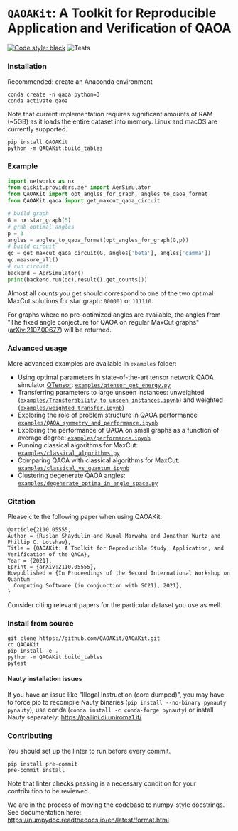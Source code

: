 # `QAOAKit`: A Toolkit for Reproducible Application and Verification of QAOA

[![Code style: black](https://img.shields.io/badge/code%20style-black-000000.svg)](https://github.com/psf/black)
![Tests](https://github.com/QAOAKit/QAOAKit/actions/workflows/python-package-conda.yml/badge.svg)

### Installation

Recommended: create an Anaconda environment

```
conda create -n qaoa python=3
conda activate qaoa
```

Note that current implementation requires significant amounts of RAM (~5GB) as it loads the entire dataset into memory. Linux and macOS are currently supported.

```
pip install QAOAKit
python -m QAOAKit.build_tables
```

### Example

```python
import networkx as nx
from qiskit.providers.aer import AerSimulator
from QAOAKit import opt_angles_for_graph, angles_to_qaoa_format
from QAOAKit.qaoa import get_maxcut_qaoa_circuit

# build graph
G = nx.star_graph(5)
# grab optimal angles
p = 3
angles = angles_to_qaoa_format(opt_angles_for_graph(G,p))
# build circuit
qc = get_maxcut_qaoa_circuit(G, angles['beta'], angles['gamma'])
qc.measure_all()
# run circuit
backend = AerSimulator()
print(backend.run(qc).result().get_counts())
```

Almost all counts you get should correspond to one of the two optimal MaxCut solutions for star graph: `000001` or `111110`.

For graphs where no pre-optimized angles are available, the angles from "The fixed angle conjecture for QAOA on regular MaxCut graphs" ([arXiv:2107.00677](https://scirate.com/arxiv/2107.00677)) will be returned.

### Advanced usage

More advanced examples are available in `examples` folder:

- Using optimal parameters in state-of-the-art tensor network QAOA simulator [QTensor](https://github.com/danlkv/QTensor): [`examples/qtensor_get_energy.py`](https://github.com/QAOAKit/QAOAKit/blob/master/examples/qtensor_get_energy.py)
- Transferring parameters to large unseen instances: unweighted ([`examples/Transferability_to_unseen_instances.ipynb`](https://github.com/QAOAKit/QAOAKit/blob/master/examples/Transferability_to_unseen_instances.ipynb)) and weighted ([`examples/weighted_transfer.ipynb`](https://github.com/QAOAKit/QAOAKit/blob/master/examples/weighted_transfer.ipynb))
- Exploring the role of problem structure in QAOA performance [`examples/QAOA_symmetry_and_performance.ipynb`](https://github.com/QAOAKit/QAOAKit/blob/master/examples/QAOA_symmetry_and_performance.ipynb)
- Exploring the performance of QAOA on small graphs as a function of average degree: [`examples/performance.ipynb`](https://github.com/QAOAKit/QAOAKit/blob/master/examples/performance.ipynb)
- Running classical algorithms for MaxCut: [`examples/classical_algorithms.py`](https://github.com/QAOAKit/QAOAKit/blob/master/examples/classical_algorithms_vs_qaoa.py)
- Comparing QAOA with classical algorithms for MaxCut: [`examples/classical_vs_quantum.ipynb`](https://github.com/QAOAKit/QAOAKit/blob/master/examples/classical_vs_quantum.ipynb)
- Clustering degenerate QAOA angles: [`examples/degenerate_optima_in_angle_space.py`](https://github.com/QAOAKit/QAOAKit/blob/master/examples/degenerate_optima_in_angle_space.py)

### Citation

Please cite the following paper when using QAOAKit:

```
@article{2110.05555,
Author = {Ruslan Shaydulin and Kunal Marwaha and Jonathan Wurtz and Phillip C. Lotshaw},
Title = {QAOAKit: A Toolkit for Reproducible Study, Application, and Verification of the QAOA},
Year = {2021},
Eprint = {arXiv:2110.05555},
Howpublished = {In Proceedings of the Second International Workshop on Quantum
  Computing Software (in conjunction with SC21), 2021},
}
```

Consider citing relevant papers for the particular dataset you use as well.

### Install from source

```
git clone https://github.com/QAOAKit/QAOAKit.git
cd QAOAKit
pip install -e .
python -m QAOAKit.build_tables
pytest
```

#### Nauty installation issues

If you have an issue like "Illegal Instruction (core dumped)", you may have to force pip to recompile Nauty binaries (`pip install --no-binary pynauty pynauty`), use conda (`conda install -c conda-forge pynauty`) or install Nauty separately: https://pallini.di.uniroma1.it/

### Contributing

You should set up the linter to run before every commit.
```
pip install pre-commit
pre-commit install
```
Note that linter checks passing is a necessary condition for your contribution to be reviewed.

We are in the process of moving the codebase to numpy-style docstrings. See documentation here: https://numpydoc.readthedocs.io/en/latest/format.html
